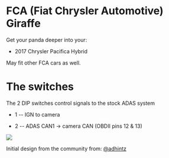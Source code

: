 FCA (Fiat Chrysler Automotive) Giraffe
====

Get your panda deeper into your:

- 2017 Chrysler Pacifica Hybrid

May fit other FCA cars as well.

The switches
====

The 2 DIP switches control signals to the stock ADAS system

- 1 -- IGN to camera

- 2 -- ADAS CAN1 -> camera CAN (OBDII pins 12 & 13)

<img src="https://github.com/commaai/neo/blob/master/giraffe/fca/fca_switches.png">

Initial design from the community from: [@adhintz](https://github.com/adhintz)
